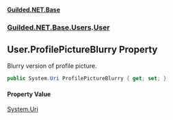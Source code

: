 #### [Guilded.NET.Base](Guilded_NET_Base.md 'Guilded.NET.Base')
### [Guilded.NET.Base.Users](Guilded_NET_Base.md#Guilded_NET_Base_Users 'Guilded.NET.Base.Users').[User](User.md 'Guilded.NET.Base.Users.User')
## User.ProfilePictureBlurry Property
Blurry version of profile picture.  
```csharp
public System.Uri ProfilePictureBlurry { get; set; }
```
#### Property Value
[System.Uri](https://docs.microsoft.com/en-us/dotnet/api/System.Uri 'System.Uri')
